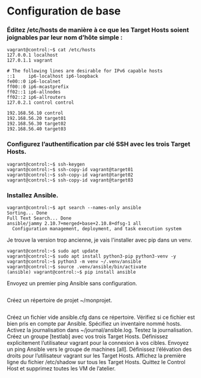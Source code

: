 # Configuration de base

### Éditez /etc/hosts de manière à ce que les Target Hosts soient joignables par leur nom d’hôte simple :
```
vagrant@control:~$ cat /etc/hosts
127.0.0.1 localhost
127.0.1.1 vagrant

# The following lines are desirable for IPv6 capable hosts
::1     ip6-localhost ip6-loopback
fe00::0 ip6-localnet
ff00::0 ip6-mcastprefix
ff02::1 ip6-allnodes
ff02::2 ip6-allrouters
127.0.2.1 control control

192.168.56.10 control
192.168.56.20 target01
192.168.56.30 target02
192.168.56.40 target03
```

### Configurez l’authentification par clé SSH avec les trois Target Hosts.
```
vagrant@control:~$ ssh-keygen
vagrant@control:~$ ssh-copy-id vagrant@target01
vagrant@control:~$ ssh-copy-id vagrant@target02
vagrant@control:~$ ssh-copy-id vagrant@target03
```

### Installez Ansible.
```
vagrant@control:~$ apt search --names-only ansible
Sorting... Done
Full Text Search... Done
ansible/jammy 2.10.7+merged+base+2.10.8+dfsg-1 all
  Configuration management, deployment, and task execution system
```
Je trouve la version trop ancienne, je vais l'installer avec pip dans un venv.
```
vagrant@control:~$ sudo apt update
vagrant@control:~$ sudo apt install python3-pip python3-venv -y
vagrant@control:~$ python3 -m venv ~/.venv/ansible
vagrant@control:~$ source .venv/ansible/bin/activate
(ansible) vagrant@control:~$ pip install ansible
```


Envoyez un premier ping Ansible sans configuration.
```

```

Créez un répertoire de projet ~/monprojet.
```

```

Créez un fichier vide ansible.cfg dans ce répertoire.
Vérifiez si ce fichier est bien pris en compte par Ansible.
Spécifiez un inventaire nommé hosts.
Activez la journalisation dans ~/journal/ansible.log.
Testez la journalisation.
Créez un groupe [testlab] avec vos trois Target Hosts.
Définissez explicitement l’utilisateur vagrant pour la connexion à vos cibles.
Envoyez un ping Ansible vers le groupe de machines [all].
Définissez l’élévation des droits pour l’utilisateur vagrant sur les Target Hosts.
Affichez la première ligne du fichier /etc/shadow sur tous les Target Hosts.
Quittez le Control Host et supprimez toutes les VM de l’atelier.